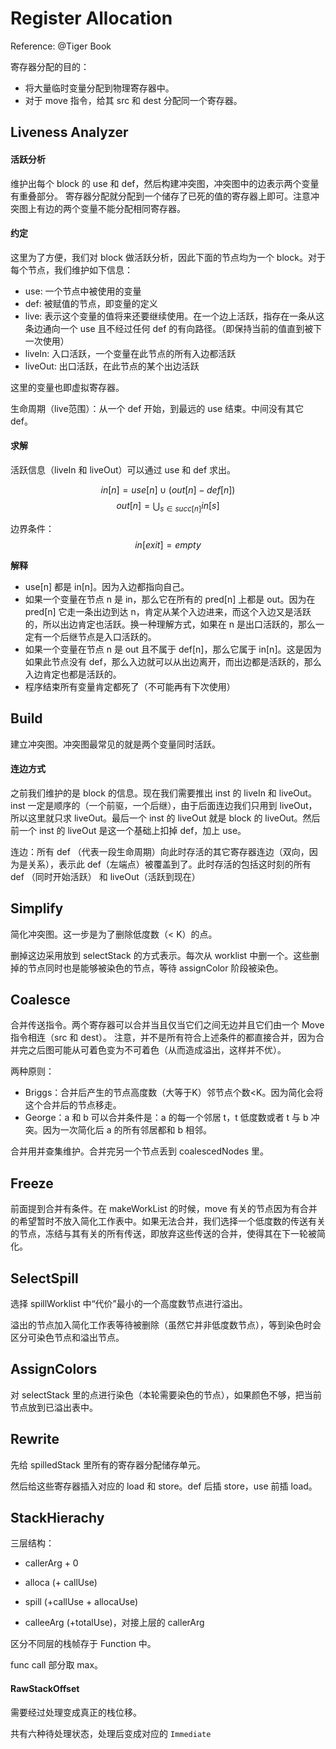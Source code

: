# Register Allocation

Reference: @Tiger Book



寄存器分配的目的：

- 将大量临时变量分配到物理寄存器中。
- 对于 move 指令，给其 src 和 dest 分配同一个寄存器。


## Liveness Analyzer

#### 活跃分析
维护出每个 block 的 use 和 def，然后构建冲突图，冲突图中的边表示两个变量有重叠部分。
寄存器分配就分配到一个储存了已死的值的寄存器上即可。注意冲突图上有边的两个变量不能分配相同寄存器。

#### 约定

这里为了方便，我们对 block 做活跃分析，因此下面的节点均为一个 block。对于每个节点，我们维护如下信息：

- use: 一个节点中被使用的变量
- def: 被赋值的节点，即变量的定义
- live: 表示这个变量的值将来还要继续使用。在一个边上活跃，指存在一条从这条边通向一个 use 且不经过任何 def 的有向路径。（即保持当前的值直到被下一次使用）
- liveIn: 入口活跃，一个变量在此节点的所有入边都活跃
- liveOut: 出口活跃，在此节点的某个出边活跃

这里的变量也即虚拟寄存器。

生命周期（live范围）：从一个 def 开始，到最远的 use 结束。中间没有其它 def。

#### 求解

活跃信息（liveIn 和 liveOut）可以通过 use 和 def 求出。

$$in[n]=use[n] \cup (out[n] - def[n])$$
$$out[n] = \bigcup_{s \in succ[n]} in[s]$$

边界条件：$$ in[exit] = empty $$

**解释**

- use[n] 都是 in[n]。因为入边都指向自己。
-  如果一个变量在节点 n 是 in，那么它在所有的 pred[n] 上都是 out。因为在 pred[n] 它走一条出边到达 n，肯定从某个入边进来，而这个入边又是活跃的，所以出边肯定也活跃。换一种理解方式，如果在 n 是出口活跃的，那么一定有一个后继节点是入口活跃的。
-  如果一个变量在节点 n 是 out 且不属于 def[n]，那么它属于 in[n]。这是因为如果此节点没有 def，那么入边就可以从出边离开，而出边都是活跃的，那么入边肯定也都是活跃的。
-  程序结束所有变量肯定都死了（不可能再有下次使用）

## Build

建立冲突图。冲突图最常见的就是两个变量同时活跃。

#### 连边方式

之前我们维护的是 block 的信息。现在我们需要推出 inst 的 liveIn 和 liveOut。inst 一定是顺序的（一个前驱，一个后继），由于后面连边我们只用到 liveOut，所以这里就只求 liveOut。最后一个 inst 的 liveOut 就是 block 的 liveOut。然后前一个 inst 的 liveOut 是这一个基础上扣掉 def，加上 use。

连边：所有 def （代表一段生命周期）向此时存活的其它寄存器连边（双向，因为是关系），表示此 def（左端点）被覆盖到了。此时存活的包括这时刻的所有 def	（同时开始活跃） 和 liveOut（活跃到现在）


## Simplify

简化冲突图。这一步是为了删除低度数（< K）的点。

删掉这边采用放到 selectStack 的方式表示。每次从 worklist 中删一个。这些删掉的节点同时也是能够被染色的节点，等待 assignColor 阶段被染色。


## Coalesce

合并传送指令。两个寄存器可以合并当且仅当它们之间无边并且它们由一个 Move 指令相连（src 和 dest）。
注意，并不是所有符合上述条件的都直接合并，因为合并完之后图可能从可着色变为不可着色（从而造成溢出，这样并不优）。

两种原则：

- Briggs：合并后产生的节点高度数（大等于K）邻节点个数<K。因为简化会将这个合并后的节点移走。
- George：a 和 b 可以合并条件是：a 的每一个邻居 t，t 低度数或者 t 与 b 冲突。因为一次简化后 a 的所有邻居都和 b 相邻。 

合并用并查集维护。合并完另一个节点丢到 coalescedNodes 里。

## Freeze

前面提到合并有条件。在 makeWorkList 的时候，move 有关的节点因为有合并的希望暂时不放入简化工作表中。如果无法合并，我们选择一个低度数的传送有关的节点，冻结与其有关的所有传送，即放弃这些传送的合并，使得其在下一轮被简化。

## SelectSpill

选择 spillWorklist 中“代价”最小的一个高度数节点进行溢出。

溢出的节点加入简化工作表等待被删除（虽然它并非低度数节点），等到染色时会区分可染色节点和溢出节点。


## AssignColors

对 selectStack 里的点进行染色（本轮需要染色的节点），如果颜色不够，把当前节点放到已溢出表中。


## Rewrite

先给 spilledStack 里所有的寄存器分配储存单元。

然后给这些寄存器插入对应的 load 和 store。def 后插 store，use 前插 load。

## StackHierachy

三层结构：

- callerArg + 0

- alloca (+ callUse)

- spill (+callUse + allocaUse)
- calleeArg (+totalUse)，对接上层的 callerArg

区分不同层的栈帧存于 Function 中。

func call 部分取 max。

#### RawStackOffset

需要经过处理变成真正的栈位移。

共有六种待处理状态，处理后变成对应的 `Immediate`